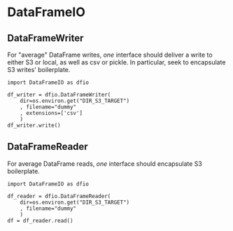 # DataFrameIO

## DataFrameWriter

For "average" DataFrame writes, _one_ interface
should deliver a write to either S3 or local, 
as well as csv or pickle. In particular,
seek to encapsulate S3 writes' boilerplate.

```
import DataFrameIO as dfio

df_writer = dfio.DataFrameWriter(
    dir=os.environ.get("DIR_S3_TARGET")
    , filename="dummy"
    , extensions=['csv']
    )
df_writer.write()

```

## DataFrameReader

For average DataFrame reads, _one_ interface
should encapsulate S3 boilerplate.

```
import DataFrameIO as dfio

df_reader = dfio.DataFrameReader(
    dir=os.environ.get("DIR_S3_TARGET")
    , filename="dummy"
    )
df = df_reader.read()

```
